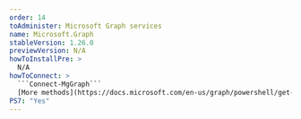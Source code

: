 ```yaml
---
order: 14
toAdminister: Microsoft Graph services
name: Microsoft.Graph
stableVersion: 1.26.0
previewVersion: N/A
howToInstallPre: >
  N/A
howToConnect: >
  ```Connect-MgGraph```
  [More methods](https://docs.microsoft.com/en-us/graph/powershell/get-started?WT.mc_id=M365-MVP-5004663)
PS7: "Yes"
---
```


